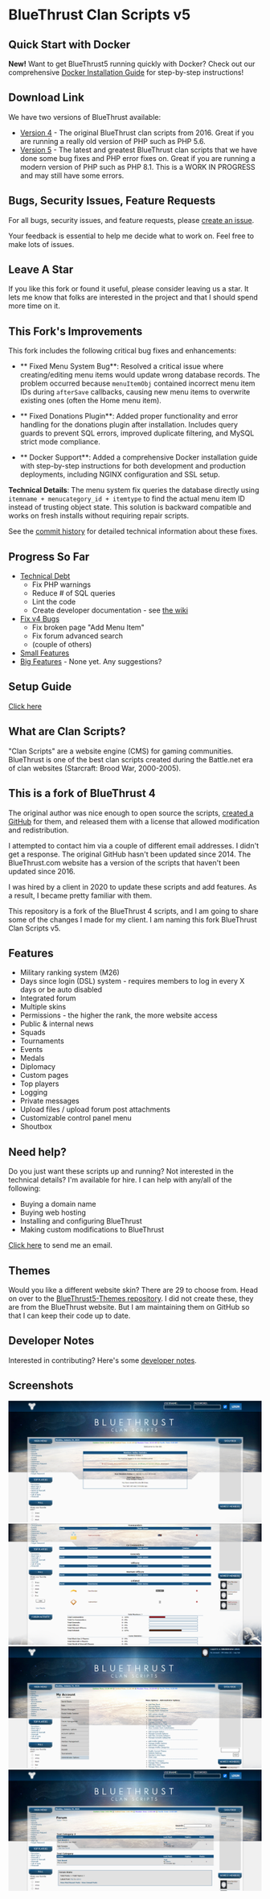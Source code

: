﻿# BlueThrust Clan Scripts v5

##  Quick Start with Docker

**New!** Want to get BlueThrust5 running quickly with Docker? Check out our comprehensive [Docker Installation Guide](DOCKER_INSTALL.md) for step-by-step instructions!

## Download Link

We have two versions of BlueThrust available:

* [Version 4](https://github.com/RedDragonWebDesign/BlueThrust5/releases/tag/v4r17) - The original BlueThrust clan scripts from 2016. Great if you are running a really old version of PHP such as PHP 5.6.
* [Version 5](https://github.com/RedDragonWebDesign/BlueThrust5/archive/refs/heads/master.zip) - The latest and greatest BlueThrust clan scripts that we have done some bug fixes and PHP error fixes on. Great if you are running a modern version of PHP such as PHP 8.1. This is a WORK IN PROGRESS and may still have some errors.

## Bugs, Security Issues, Feature Requests

For all bugs, security issues, and feature requests, please [create an issue](https://github.com/RedDragonWebDesign/BlueThrust5).

Your feedback is essential to help me decide what to work on. Feel free to make lots of issues.

## Leave A Star

If you like this fork or found it useful, please consider leaving us a star. It lets me know that folks are interested in the project and that I should spend more time on it.

##  This Fork's Improvements

This fork includes the following critical bug fixes and enhancements:

- ** Fixed Menu System Bug**: Resolved a critical issue where creating/editing menu items would update wrong database records. The problem occurred because `menuItemObj` contained incorrect menu item IDs during `afterSave` callbacks, causing new menu items to overwrite existing ones (often the Home menu item).

- ** Fixed Donations Plugin**: Added proper functionality and error handling for the donations plugin after installation. Includes query guards to prevent SQL errors, improved duplicate filtering, and MySQL strict mode compliance.

- ** Docker Support**: Added a comprehensive Docker installation guide with step-by-step instructions for both development and production deployments, including NGINX configuration and SSL setup.

**Technical Details**: The menu system fix queries the database directly using `itemname + menucategory_id + itemtype` to find the actual menu item ID instead of trusting object state. This solution is backward compatible and works on fresh installs without requiring repair scripts.

See the [commit history](https://github.com/demorgon989/BlueThrust5/commits/master) for detailed technical information about these fixes.

## Progress So Far

- [Technical Debt](https://github.com/RedDragonWebDesign/BlueThrust5/issues?q=is%3Aclosed+label%3Atechnical-debt)
    - Fix PHP warnings
    - Reduce # of SQL queries
    - Lint the code
    - Create developer documentation - see [the wiki](https://github.com/RedDragonWebDesign/BlueThrust5/wiki)
- [Fix v4 Bugs](https://github.com/RedDragonWebDesign/BlueThrust5/issues?q=is%3Aissue+label%3Abug-v4+is%3Aclosed)
    - Fix broken page "Add Menu Item"
    - Fix forum advanced search
    - (couple of others)
- [Small Features](https://github.com/RedDragonWebDesign/BlueThrust5/issues?q=is%3Aclosed+label%3Asmall-feature)
- [Big Features](https://github.com/RedDragonWebDesign/BlueThrust5/issues?q=label%3Abig-feature+is%3Aclosed) - None yet. Any suggestions?

## Setup Guide

[Click here](https://github.com/RedDragonWebDesign/BlueThrust5/wiki/Setup-Guide)

## What are Clan Scripts?

"Clan Scripts" are a website engine (CMS) for gaming communities. BlueThrust is one of the best clan scripts created during the Battle.net era of clan websites (Starcraft: Brood War, 2000-2005).

## This is a fork of BlueThrust 4

The original author was nice enough to open source the scripts, [created a GitHub](https://github.com/bluethrust/clanscripts) for them, and released them with a license that allowed modification and redistribution.

I attempted to contact him via a couple of different email addresses. I didn't get a response. The original GitHub hasn't been updated since 2014. The BlueThrust.com website has a version of the scripts that haven't been updated since 2016.

I was hired by a client in 2020 to update these scripts and add features. As a result, I became pretty familiar with them.

This repository is a fork of the BlueThrust 4 scripts, and I am going to share some of the changes I made for my client. I am naming this fork BlueThrust Clan Scripts v5.

## Features

- Military ranking system (M26)
- Days since login (DSL) system - requires members to log in every X days or be auto disabled
- Integrated forum
- Multiple skins
- Permissions - the higher the rank, the more website access
- Public & internal news
- Squads
- Tournaments
- Events
- Medals
- Diplomacy
- Custom pages
- Top players
- Logging
- Private messages
- Upload files / upload forum post attachments
- Customizable control panel menu
- Shoutbox

## Need help?

Do you just want these scripts up and running? Not interested in the technical details? I'm available for hire. I can help with any/all of the following:

- Buying a domain name
- Buying web hosting
- Installing and configuring BlueThrust
- Making custom modifications to BlueThrust

[Click here](https://www.reddragonwebdesign.com/contact/) to send me an email.

## Themes

Would you like a different website skin? There are 29 to choose from. Head on over to the [BlueThrust5-Themes repository](https://github.com/RedDragonWebDesign/BlueThrust5-Themes). I did not create these, they are from the BlueThrust website. But I am maintaining them on GitHub so that I can keep their code up to date.

## Developer Notes

Interested in contributing? Here's some [developer notes](https://github.com/RedDragonWebDesign/BlueThrust5/wiki/Developer-Notes).

## Screenshots

![](screenshots/index.png)
![](screenshots/member-list.png)
![](screenshots/console.png)
![](screenshots/forum.png)
